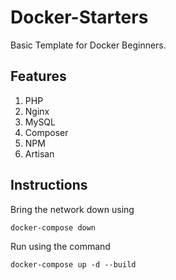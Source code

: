 # Docker-Starters

Basic Template for Docker Beginners.

## Features

1. PHP
2. Nginx
3. MySQL
4. Composer
5. NPM
6. Artisan

## Instructions

Bring the network down using

```
docker-compose down

```

Run using the command

```
docker-compose up -d --build

```
